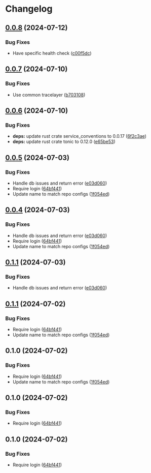 # Changelog

## [0.0.8](https://github.com/philipcristiano/timeline/compare/v0.0.7...v0.0.8) (2024-07-12)


### Bug Fixes

* Have specific health check ([c00f5dc](https://github.com/philipcristiano/timeline/commit/c00f5dc0d3aded64c6eb5d2b3daac52a016d6e8e))

## [0.0.7](https://github.com/philipcristiano/timeline/compare/v0.0.6...v0.0.7) (2024-07-10)


### Bug Fixes

* Use common tracelayer ([b703108](https://github.com/philipcristiano/timeline/commit/b7031087bbcfa44bf05b0e6a9878847712cb465a))

## [0.0.6](https://github.com/philipcristiano/timeline/compare/v0.0.5...v0.0.6) (2024-07-10)


### Bug Fixes

* **deps:** update rust crate service_conventions to 0.0.17 ([6f2c3ae](https://github.com/philipcristiano/timeline/commit/6f2c3aebb1fc6a269a1bb11c609ef6df4d027100))
* **deps:** update rust crate tonic to 0.12.0 ([e65be53](https://github.com/philipcristiano/timeline/commit/e65be53a8750410ae25179da641ff913a89e5ec9))

## [0.0.5](https://github.com/philipcristiano/timeline/compare/v0.0.4...v0.0.5) (2024-07-03)


### Bug Fixes

* Handle db issues and return error ([e03d060](https://github.com/philipcristiano/timeline/commit/e03d060678bdadf338c8283a6168b822029d97e5))
* Require login ([64bf441](https://github.com/philipcristiano/timeline/commit/64bf44134fa1aa11251bfed3f4800259a3dbf230))
* Update name to match repo configs ([1f054ed](https://github.com/philipcristiano/timeline/commit/1f054ed6f04b633c55634d3a448816863cee8a2c))

## [0.0.4](https://github.com/philipcristiano/timeline/compare/v0.0.3...v0.0.4) (2024-07-03)


### Bug Fixes

* Handle db issues and return error ([e03d060](https://github.com/philipcristiano/timeline/commit/e03d060678bdadf338c8283a6168b822029d97e5))
* Require login ([64bf441](https://github.com/philipcristiano/timeline/commit/64bf44134fa1aa11251bfed3f4800259a3dbf230))
* Update name to match repo configs ([1f054ed](https://github.com/philipcristiano/timeline/commit/1f054ed6f04b633c55634d3a448816863cee8a2c))

## [0.1.1](https://github.com/philipcristiano/timeline/compare/timeline-server-v0.1.0...timeline-server-v0.1.1) (2024-07-03)


### Bug Fixes

* Handle db issues and return error ([e03d060](https://github.com/philipcristiano/timeline/commit/e03d060678bdadf338c8283a6168b822029d97e5))

## [0.1.1](https://github.com/philipcristiano/timeline/compare/v0.1.0...v0.1.1) (2024-07-02)


### Bug Fixes

* Require login ([64bf441](https://github.com/philipcristiano/timeline/commit/64bf44134fa1aa11251bfed3f4800259a3dbf230))
* Update name to match repo configs ([1f054ed](https://github.com/philipcristiano/timeline/commit/1f054ed6f04b633c55634d3a448816863cee8a2c))

## 0.1.0 (2024-07-02)


### Bug Fixes

* Require login ([64bf441](https://github.com/philipcristiano/timeline/commit/64bf44134fa1aa11251bfed3f4800259a3dbf230))
* Update name to match repo configs ([1f054ed](https://github.com/philipcristiano/timeline/commit/1f054ed6f04b633c55634d3a448816863cee8a2c))

## 0.1.0 (2024-07-02)


### Bug Fixes

* Require login ([64bf441](https://github.com/philipcristiano/timeline/commit/64bf44134fa1aa11251bfed3f4800259a3dbf230))

## 0.1.0 (2024-07-02)


### Bug Fixes

* Require login ([64bf441](https://github.com/philipcristiano/timeline/commit/64bf44134fa1aa11251bfed3f4800259a3dbf230))
